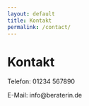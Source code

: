 ```yaml
---
layout: default
title: Kontakt
permalink: /contact/
---
```


<h1>Kontakt</h1>
<p>Telefon: 01234 567890</p>
<p>E-Mail: info@beraterin.de</p>
<!-- Hier kann noch ein Kontaktformular eingebunden werden -->
